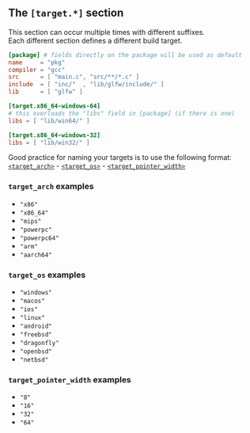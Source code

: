 ## The `[target.*]` section

This section can occur multiple times with different suffixes.<br>
Each different section defines a different build target.

```toml
[package] # fields directly on the package will be used as default
name     = "pkg"
compiler = "gcc"
src      = [ "main.c", "src/**/*.c" ]
include  = [ "inc/"  , "lib/glfw/include/" ]
lib      = [ "glfw" ]

[target.x86_64-windows-64]
# this overloads the "libs" field in [package] (if there is one)
libs = [ "lib/win64/" ]

[target.x86_64-windows-32]
libs = [ "lib/win32/" ]
```

Good practice for naming your targets is to use the following format:<br>
[`<target_arch>`] - [`<target_os>`] - [`<target_pointer_width>`]

[`<target_arch>`]: #target_arch-examples
[`<target_os>`]: #target_os-examples
[`<target_pointer_width>`]: #target_pointer_width-examples

### `target_arch` examples
* `"x86"`
* `"x86_64"`
* `"mips"`
* `"powerpc"`
* `"powerpc64"`
* `"arm"`
* `"aarch64"`

### `target_os` examples
* `"windows"`
* `"macos"`
* `"ios"`
* `"linux"`
* `"android"`
* `"freebsd"`
* `"dragonfly"`
* `"openbsd"`
* `"netbsd"`

### `target_pointer_width` examples
* `"8"`
* `"16"`
* `"32"`
* `"64"`
